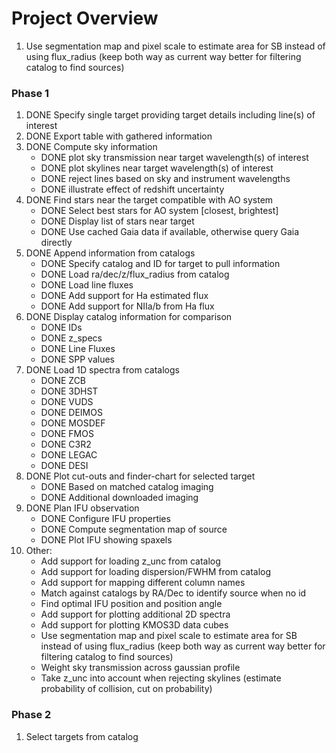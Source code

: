 # Project Overview

1. Use segmentation map and pixel scale to estimate area for SB instead of using flux_radius (keep both way as current way better for filtering catalog to find sources)
### Phase 1
1. DONE Specify single target providing target details including line(s) of interest
1. DONE Export table with gathered information
1. DONE Compute sky information
    - DONE plot sky transmission near target wavelength(s) of interest
    - DONE plot skylines near target wavelength(s) of interest
    - DONE reject lines based on sky and instrument wavelengths
    - DONE illustrate effect of redshift uncertainty
1. DONE Find stars near the target compatible with AO system
    - DONE Select best stars for AO system [closest, brightest]
    - DONE Display list of stars near target
    - DONE Use cached Gaia data if available, otherwise query Gaia directly
1. DONE Append information from catalogs
    - DONE Specify catalog and ID for target to pull information
    - DONE Load ra/dec/z/flux_radius from catalog
    - DONE Load line fluxes
    - DONE Add support for Ha estimated flux
    - DONE Add support for NIIa/b from Ha flux
1. DONE Display catalog information for comparison
    - DONE IDs
    - DONE z_specs
    - DONE Line Fluxes
    - DONE SPP values
1. DONE Load 1D spectra from catalogs
    - DONE ZCB
    - DONE 3DHST
    - DONE VUDS
    - DONE DEIMOS
    - DONE MOSDEF
    - DONE FMOS
    - DONE C3R2
    - DONE LEGAC
    - DONE DESI
1. DONE Plot cut-outs and finder-chart for selected target
    - DONE Based on matched catalog imaging
    - DONE Additional downloaded imaging
1. DONE Plan IFU observation
    - DONE Configure IFU properties
    - DONE Compute segmentation map of source
    - DONE Plot IFU showing spaxels
1. Other:
    - Add support for loading z_unc from catalog
    - Add support for loading dispersion/FWHM from catalog
    - Add support for mapping different column names
    - Match against catalogs by RA/Dec to identify source when no id
    - Find optimal IFU position and position angle
    - Add support for plotting additional 2D spectra
    - Add support for plotting KMOS3D data cubes
    - Use segmentation map and pixel scale to estimate area for SB instead of using flux_radius (keep both way as current way better for filtering catalog to find sources)
    - Weight sky transmission across gaussian profile
    - Take z_unc into account when rejecting skylines (estimate probability of collision, cut on probability)

### Phase 2
1. Select targets from catalog
